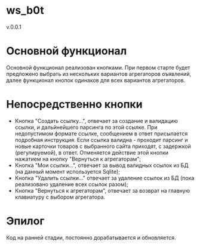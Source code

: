 # ws_b0t
v.0.0.1
#  Основной функционал
Основной функционал реализован кнопками. При первом старте будет предложено выбрать из нескольких вариантов агрегаторов оъявлений, далее функционал кнопок одинаков для всех вариантов агрегаторов.
# Непосредственно кнопки
- Кнопка "Создать ссылку...", отвечает за создание и валидацию ссылки, и дальйнейшего парсинга по этой ссылке. При недопустимом формате ссылке, сообщением в ответ присылается подробная инструкция. Если ссылка валидна - проходит парсинг и новые карточки товаров с выбранного сайта приходят, с задержкой (регулируемой), в ответ. Отменяется действие этой кнопки нажатием на кнопку "Вернуться к агрегаторам";
- Кнопка "Мои ссылки...", отвечает за вывод валидных ссылок из БД (на данный момент используется  Sqlite);
- Кнопка "Удалить ссылки..." отвечает за удаление ссылок из БД (пока реализовано удаление всех ссылок разом);
- Кнопка "Вернуться к агрегаторам", отвечает за возврат на главную клавиатуру с выбором агрегатора.
# Эпилог
Код на ранней стадии, постоянно дорабатывается и обновляется.
